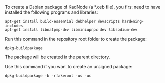 To create a Debian package of KadNode (a *.deb file),
you first need to have installed the following programs and libraries:

```
apt-get install build-essential debhelper devscripts hardening-includes
apt-get install libnatpmp-dev libminiupnpc-dev libsodium-dev
```

Run this command in the repository root folder to create the package:

```
dpkg-buildpackage
```

The package will be created in the parent directory.


Use this command if you want to create an unsigned package:

```
dpkg-buildpackage -b -rfakeroot -us -uc
```
